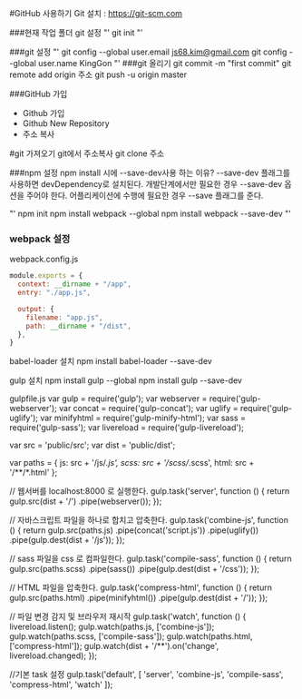 #GitHub 사용하기
Git 설치 : https://git-scm.com

###현재 작업 폴더 git 설정
"'
git init
"'

###git 설정
"'
git config --global user.email js68.kim@gmail.com
git config --global user.name KingGon
"'
###git 올리기
git commit -m "first commit"
git remote add origin 주소
git push -u origin master


###GitHub 가입
+ Github 가입
+ Github New Repository
+ 주소 복사


#git 가져오기
git에서 주소복사
git clone 주소

###npm 설정
npm install 시에 --save-dev사용 하는 이유?
--save-dev 플래그를 사용하면 devDependency로 설치된다. 개발단계에서만 필요한 경우
--save-dev 옵션을 주어야 한다. 어플리케이션에 수행에 필요한 경우 --save 플래그를 준다.

"'
npm init
npm install webpack --global
npm install webpack --save-dev
"'

### webpack 설정
webpack.config.js
```js
module.exports = {
  context: __dirname + "/app",
  entry: "./app.js",

  output: {
    filename: "app.js",
    path: __dirname + "/dist",
  },
}
```

babel-loader 설치
npm install babel-loader --save-dev

gulp 설치
npm install gulp --global
npm install gulp --save-dev

gulpfile.js
var gulp = require('gulp');
var webserver = require('gulp-webserver');
var concat = require('gulp-concat');
var uglify = require('gulp-uglify');
var minifyhtml = require('gulp-minify-html');
var sass = require('gulp-sass');
var livereload = require('gulp-livereload');

var src = 'public/src';
var dist = 'public/dist';

var paths = {
	js: src + '/js/*.js',
	scss: src + '/scss/*.scss',
	html: src + '/**/*.html'
};

// 웹서버를 localhost:8000 로 실행한다.
gulp.task('server', function () {
	return gulp.src(dist + '/')
		.pipe(webserver());
});

// 자바스크립트 파일을 하나로 합치고 압축한다.
gulp.task('combine-js', function () {
	return gulp.src(paths.js)
		.pipe(concat('script.js'))
		.pipe(uglify())
		.pipe(gulp.dest(dist + '/js'));
});

// sass 파일을 css 로 컴파일한다.
gulp.task('compile-sass', function () {
	return gulp.src(paths.scss)
		.pipe(sass())
		.pipe(gulp.dest(dist + '/css'));
});

// HTML 파일을 압축한다.
gulp.task('compress-html', function () {
	return gulp.src(paths.html)
		.pipe(minifyhtml())
		.pipe(gulp.dest(dist + '/'));
});

// 파일 변경 감지 및 브라우저 재시작
gulp.task('watch', function () {
	livereload.listen();
	gulp.watch(paths.js, ['combine-js']);
	gulp.watch(paths.scss, ['compile-sass']);
	gulp.watch(paths.html, ['compress-html']);
	gulp.watch(dist + '/**').on('change', livereload.changed);
});

//기본 task 설정
gulp.task('default', [
	'server', 'combine-js', 
	'compile-sass', 'compress-html', 
	'watch' ]);
